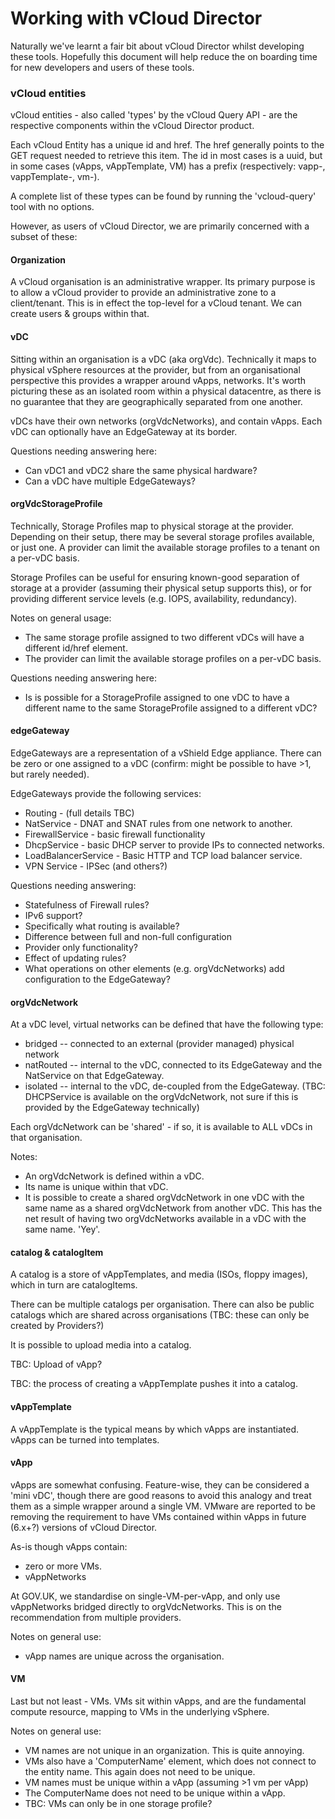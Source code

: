 Working with vCloud Director
====

Naturally we've learnt a fair bit about vCloud Director whilst developing these tools. Hopefully this document will help reduce the on boarding time for new developers and users of these tools.


### vCloud entities

vCloud entities - also called 'types' by the vCloud Query API - are the respective components within the vCloud Director product.

Each vCloud Entity has a unique id and href. The href generally points to the GET request needed to retrieve this item. The id in most cases is a uuid, but in some cases (vApps, vAppTemplate, VM) has a prefix (respectively: vapp-, vappTemplate-, vm-).

A complete list of these types can be found by running the 'vcloud-query' tool with no options.


However, as users of vCloud Director, we are primarily concerned with a subset of these:

#### Organization

A vCloud organisation is an administrative wrapper. Its primary purpose is to allow a vCloud provider to provide an administrative zone to a client/tenant. This is in effect the top-level for a vCloud tenant. We can create users & groups within that.

#### vDC

Sitting within an organisation is a vDC (aka orgVdc). Technically it maps to physical vSphere resources at the provider, but from an organisational perspective this provides a wrapper around vApps, networks. It's worth picturing these as an isolated room within a physical datacentre, as there is no guarantee that they are geographically separated from one another.

vDCs have their own networks (orgVdcNetworks), and contain vApps. Each vDC can optionally have an EdgeGateway at its border.

Questions needing answering here: 

* Can vDC1 and vDC2 share the same physical hardware?
* Can a vDC have multiple EdgeGateways?

#### orgVdcStorageProfile

Technically, Storage Profiles map to physical storage at the provider. Depending on their setup, there may be several storage profiles available, or just one. A provider can limit the available storage profiles to a tenant on a per-vDC basis.

Storage Profiles can be useful for ensuring known-good separation of storage at a provider (assuming their physical setup supports this), or for providing different service levels (e.g. IOPS, availability, redundancy).

Notes on general usage:

* The same storage profile assigned to two different vDCs will have a different id/href element.
* The provider can limit the available storage profiles on a per-vDC basis.

Questions needing answering here:

* Is is possible for a StorageProfile assigned to one vDC to have a different name to the same StorageProfile assigned to a different vDC?

#### edgeGateway

EdgeGateways are a representation of a vShield Edge appliance. There can be zero or one assigned to a vDC (confirm: might be possible to have >1, but rarely needed).

EdgeGateways provide the following services:

* Routing - (full details TBC)
* NatService - DNAT and SNAT rules from one network to another.
* FirewallService - basic firewall functionality
* DhcpService - basic DHCP server to provide IPs to connected networks.
* LoadBalancerService - Basic HTTP and TCP load balancer service.
* VPN Service - IPSec (and others?)

Questions needing answering:

* Statefulness of Firewall rules?
* IPv6 support?
* Specifically what routing is available?
* Difference between full and non-full configuration
* Provider only functionality?
* Effect of updating rules?
* What operations on other elements (e.g. orgVdcNetworks) add configuration to the EdgeGateway?

#### orgVdcNetwork

At a vDC level, virtual networks can be defined that have the following type:

* bridged -- connected to an external (provider managed) physical network
* natRouted -- internal to the vDC, connected to its EdgeGateway and the NatService on that EdgeGateway.
* isolated -- internal to the vDC, de-coupled from the EdgeGateway. (TBC: DHCPService is available on the orgVdcNetwork, not sure if this is provided by the EdgeGateway technically)

Each orgVdcNetwork can be 'shared' - if so, it is available to ALL vDCs in that organisation.

Notes:

* An orgVdcNetwork is defined within a vDC.
* Its name is unique within that vDC.
* It is possible to create a shared orgVdcNetwork in one vDC with the same name as a shared orgVdcNetwork from another vDC. This has the net result of having two orgVdcNetworks available in a vDC with the same name. 'Yey'.


#### catalog & catalogItem

A catalog is a store of vAppTemplates, and media (ISOs, floppy images), which in turn are catalogItems. 

There can be multiple catalogs per organisation. There can also be public catalogs which are shared across organisations (TBC: these can only be created by Providers?)

It is possible to upload media into a catalog.

TBC: Upload of vApp?

TBC: the process of creating a vAppTemplate pushes it into a catalog. 

#### vAppTemplate

A vAppTemplate is the typical means by which vApps are instantiated. vApps can be turned into templates.


#### vApp

vApps are somewhat confusing. Feature-wise, they can be considered a 'mini vDC', though there are good reasons to avoid this analogy and treat them as a simple wrapper around a single VM. VMware are reported to be removing the requirement to have VMs contained within vApps in future (6.x+?) versions of vCloud Director.

As-is though vApps contain:

  * zero or more VMs.
  * vAppNetworks

At GOV.UK, we standardise on single-VM-per-vApp, and only use vAppNetworks bridged directly to orgVdcNetworks. This is on the recommendation from multiple providers.

Notes on general use:

* vApp names are unique across the organisation.
  
#### VM

Last but not least - VMs. VMs sit within vApps, and are the fundamental compute resource, mapping to VMs in the underlying vSphere.

Notes on general use:

* VM names are not unique in an organization. This is quite annoying.
* VMs also have a 'ComputerName' element, which does not connect to the entity name. This again does not need to be unique.
* VM names must be unique within a vApp (assuming >1 vm per vApp)
* The ComputerName does not need to be unique within a vApp.
* TBC: VMs can only be in one storage profile?


